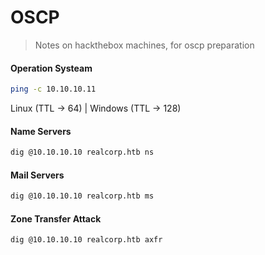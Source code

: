 # OSCP

> Notes on hackthebox machines, for oscp preparation

#### Operation Systeam

```bash
ping -c 10.10.10.11
```

Linux (TTL -> 64) | Windows (TTL -> 128) 

#### Name Servers

```bash
dig @10.10.10.10 realcorp.htb ns
```

#### Mail Servers

```bash
dig @10.10.10.10 realcorp.htb ms
```

#### Zone Transfer Attack

```bash
dig @10.10.10.10 realcorp.htb axfr
```

